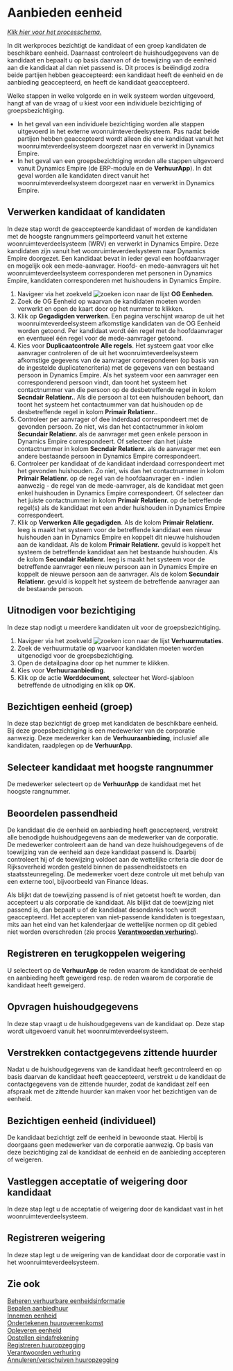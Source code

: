 # Aanbieden eenheid

*[Klik hier voor het processchema.](https://bestpractice.cegeka-dsa.nl//Portal/code?id=2d6&view=Chart&maximize=true)*

In dit werkproces bezichtigt de kandidaat of een groep kandidaten de beschikbare eenheid. Daarnaast controleert  de huishoudgegevens van de kandidaat en bepaalt u op basis daarvan of de toewijzing van de eenheid aan die kandidaat al dan niet passend is.
Dit proces is beëindigd zodra beide partijen hebben geaccepteerd: een kandidaat heeft de eenheid en de aanbieding geaccepteerd, en  heeft de kandidaat geaccepteerd.

Welke stappen in welke volgorde en in welk systeem worden uitgevoerd, hangt af van de vraag of u kiest voor een individuele bezichtiging of groepsbezichtiging.
- In het geval van een individuele bezichtiging worden alle stappen uitgevoerd in het externe woonruimteverdeelsysteem. Pas nadat beide partijen hebben geaccepteerd wordt alleen die ene kandidaat vanuit het woonruimteverdeelsysteem doorgezet naar en verwerkt in Dynamics Empire.
- In het geval van een groepsbezichtiging worden alle stappen uitgevoerd vanuit Dynamics Empire (de ERP-module en de **VerhuurApp**). In dat geval worden alle kandidaten direct vanuit het woonruimteverdeelsysteem doorgezet naar en verwerkt in Dynamics Empire.

## Verwerken kandidaat of kandidaten

In deze stap wordt de geaccepteerde kandidaat of worden de kandidaten met de hoogste rangnummers geïmporteerd vanuit het externe woonruimteverdeelsysteem (WRV) en verwerkt in Dynamics Empire. Deze kandidaten zijn vanuit het woonruimteverdeelsysteem naar Dynamics Empire doorgezet. Een kandidaat bevat in ieder geval een hoofdaanvrager en mogelijk ook een mede-aanvrager. Hoofd- en mede-aanvragers uit het woonruimteverdeelsysteem corresponderen met personen in Dynamics Empire, kandidaten corresponderen met huishoudens in Dynamics Empire.

1. Navigeer via het zoekveld ![zoeken icon](/assets/images/zoeken.png "zoeken icon") naar de lijst **OG Eenheden**.
2. Zoek de OG Eenheid op waarvan de kandidaten moeten worden verwerkt en open de kaart door op het nummer te klikken.
3. Klik op **Gegadigden verwerken**. Een pagina verschijnt waarop de uit het woonruimteverdeelsysteem afkomstige kandidaten van de OG Eenheid worden getoond. Per kandidaat wordt één regel met de hoofdaanvrager en eventueel één regel voor de mede-aanvrager getoond.
4. Kies voor **Duplicaatcontrole**  **Alle regels**. Het systeem gaat voor elke aanvrager controleren of de uit het woonruimteverdeelsysteem afkomstige gegevens van de aanvrager corresponderen (op basis van de ingestelde duplicatencriteria) met de gegevens van een bestaand persoon in Dynamics Empire. Als het systeem voor een aanvrager een corresponderend persoon vindt, dan toont het  systeem het contactnummer van die persoon op de desbetreffende regel in kolom **Secndair Relatienr.**.  Als die persoon al tot een huishouden behoort, dan toont het systeem het contactnummer van dat huishouden op de desbetreffende regel in kolom **Primair Relatienr.**.
5. Controleer per aanvrager of dee inderdaad correspondeert met de gevonden persoon. Zo niet, wis dan het contactnummer in kolom **Secundair Relatienr.** als de aanvrager met geen enkele persoon in Dynamics Empire correspondeert. Of selecteer dan het juiste contactnummer in kolom **Secndair Relatienr.** als de aanvrager met een andere bestaande persoon in Dynamics Empire correspondeert.  
6. Controleer per kandidaat of de kandidaat inderdaad correspondeert met het gevonden huishouden. Zo niet, wis dan het contactnummer in kolom **Primair Relatienr.** op de regel van de hoofdaanvrager en - indien aanwezig -  de regel van de mede-aanvrager, als de kandidaat met geen enkel huishouden in Dynamics Empire correspondeert. Of selecteer dan het juiste contactnummer in kolom **Primair Relatienr.** op de betreffende regel(s) als de kandidaat met een ander huishouden in Dynamics Empire correspondeert.
7. Klik op **Verwerken**  **Alle gegadigden**. Als de kolom **Primair Relatienr.** leeg is maakt het systeem voor de betreffende kandidaat een nieuw huishouden aan in Dynamics Empire en koppelt dit nieuwe huishouden aan de kandidaat. Als de kolom **Primair Relatienr.** gevuld is koppelt het systeem de betreffende kandidaat aan het bestaande huishouden. Als de kolom **Secundair Relatienr.** leeg is maakt het systeem voor de betreffende aanvrager een nieuw persoon aan in Dynamics Empire en koppelt de nieuwe persoon aan de aanvrager. Als de kolom **Secundair Relatienr.** gevuld is koppelt het systeem de betreffende aanvrager aan de bestaande persoon.

## Uitnodigen voor bezichtiging

In deze stap nodigt u meerdere kandidaten uit voor de groepsbezichtiging.

1. Navigeer via het zoekveld ![zoeken icon](/assets/images/zoeken.png "zoeken icon") naar de lijst **Verhuurmutaties**.
2. Zoek de verhuurmutatie op waarvoor kandidaten moeten worden uitgenodigd voor de groepsbezichtiging.
3. Open de detailpagina door op het nummer te klikken.
4. Kies voor **Verhuuraanbieding**.
5. Klik op de actie **Worddocument**, selecteer het Word-sjabloon betreffende de uitnodiging en klik op **OK**.

## Bezichtigen eenheid (groep)

In deze stap bezichtigt de groep met kandidaten de beschikbare eenheid. Bij deze groepsbezichtiging is een medewerker van de corporatie aanwezig. Deze medewerker kan de **Verhuuraanbieding**, inclusief alle kandidaten, raadplegen op de **VerhuurApp**.

## Selecteer kandidaat met hoogste rangnummer

De medewerker selecteert op de **VerhuurApp** de kandidaat met het hoogste rangnummer.

## Beoordelen passendheid

De kandidaat die de eenheid en aanbieding heeft geaccepteerd, verstrekt alle benodigde huishoudgegevens aan de medewerker van de corporatie. De medewerker controleert aan de hand van deze huishoudgegevens of de toewijzing van de eenheid aan deze kandidaat passend is. Daarbij controleert hij of de toewijzing voldoet aan de wettelijke criteria die door de Rijksoverheid worden gesteld binnen de passendheidstoets en staatssteunregeling. De medewerker voert deze controle uit met behulp van een externe tool, bijvoorbeeld van Finance Ideas.

Als blijkt dat de toewijzing passend is of niet getoetst hoeft te worden, dan accepteert u als corporatie de kandidaat. Als blijkt dat de toewijzing niet passend is, dan bepaalt u of de kandidaat desondanks toch wordt geaccepteerd. Het accepteren van niet-passende kandidaten is toegestaan, mits aan het eind van het kalenderjaar de wettelijke normen op dit gebied niet worden overschreden (zie proces **[Verantwoorden verhuring](../verantwoorden-verhuring/)**).  

## Registreren en terugkoppelen weigering

U selecteert op de **VerhuurApp** de reden waarom de kandidaat de eenheid en aanbieding heeft geweigerd resp. de reden waarom de corporatie de kandidaat heeft geweigerd.

## Opvragen huishoudgegevens

In deze stap vraagt u de huishoudgegevens van de kandidaat op. Deze stap wordt uitgevoerd vanuit het woonruimteverdeelsysteem.

## Verstrekken contactgegevens zittende huurder

Nadat u de huishoudgegevens van de kandidaat heeft gecontroleerd en op basis daarvan de kandidaat heeft geaccepteerd, verstrekt u de kandidaat de contactgegevens van de zittende huurder, zodat de kandidaat zelf een afspraak met de zittende huurder kan maken voor het bezichtigen van de eenheid.

## Bezichtigen eenheid (individueel)

De kandidaat bezichtigt zelf de eenheid in bewoonde staat. Hierbij is doorgaans geen medewerker van de corporatie aanwezig. Op basis van deze bezichtiging zal de kandidaat de eenheid en de aanbieding accepteren of weigeren.

## Vastleggen acceptatie of weigering door kandidaat

In deze stap legt u de acceptatie of weigering door de kandidaat vast in het woonruimteverdeelsysteem.

## Registreren weigering

In deze stap legt u de weigering van de kandidaat door de corporatie vast in het woonruimteverdeelsysteem.  

## Zie ook

[Beheren verhuurbare eenheidsinformatie](../beheren-verhuurbare-eenheidsinformatie/)  
[Bepalen aanbiedhuur](../bepalen-aanbiedhuur/)  
[Innemen eenheid](../innemen-eenheid/)  
[Ondertekenen huurovereenkomst](../ondertekenen-huurovereenkomst/)  
[Opleveren eenheid](../opleveren-eenheid/)  
[Opstellen eindafrekening](../opstellen-eindafrekening/)  
[Registreren huuropzegging](../registreren-huuropzegging/)  
[Verantwoorden verhuring](../verantwoorden-verhuring/)  
[Annuleren/verschuiven huuropzegging](../annuleren-verschuiven-huuropzegging/)
